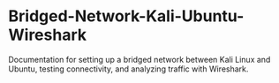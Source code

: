 # Bridged-Network-Kali-Ubuntu-Wireshark
Documentation for setting up a bridged network between Kali Linux and Ubuntu, testing connectivity, and analyzing traffic with Wireshark.
